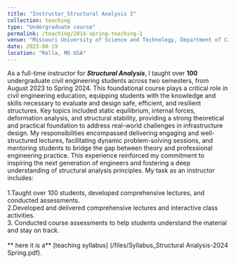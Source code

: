 ```yaml
---
title: "Instructor_Structural Analysis I"
collection: teaching
type: "Undergraduate course"
permalink: /teaching/2014-spring-teaching-1
venue: "Missouri University of Science and Technology, Department of Civil, Architectural and Environmental Engineering"
date: 2023-08-19
location: "Rolla, MO USA"
---
```


As a full-time instructor for **_Structural Analysis_**, I taught over **100** undergraduate civil engineering students across two semesters, from August 2023 to Spring 2024. This foundational course plays a critical role in civil engineering education, equipping students with the knowledge and skills necessary to evaluate and design safe, efficient, and resilient structures.
Key topics included static equilibrium, internal forces, deformation analysis, and structural stability, providing a strong theoretical and practical foundation to address real-world challenges in infrastructure design. My responsibilities encompassed delivering engaging and well-structured lectures, facilitating dynamic problem-solving sessions, and mentoring students to bridge the gap between theory and professional engineering practice. This experience reinforced my commitment to inspiring the next generation of engineers and fostering a deep understanding of structural analysis principles. My task as an instructor includes:<br/>
 <br/> 1.Taught over 100 students, developed comprehensive lectures, and conducted assessments. <br/>
  2.Developed and delivered comprehensive lectures and interactive class activities.<br/>
  3. Conducted course assessments to help students understand the material and stay on track.<br/>
  <br/>** here it is a** [teaching syllabus] (/files/Syllabus_Structural Analysis-2024 Spring.pdf).
